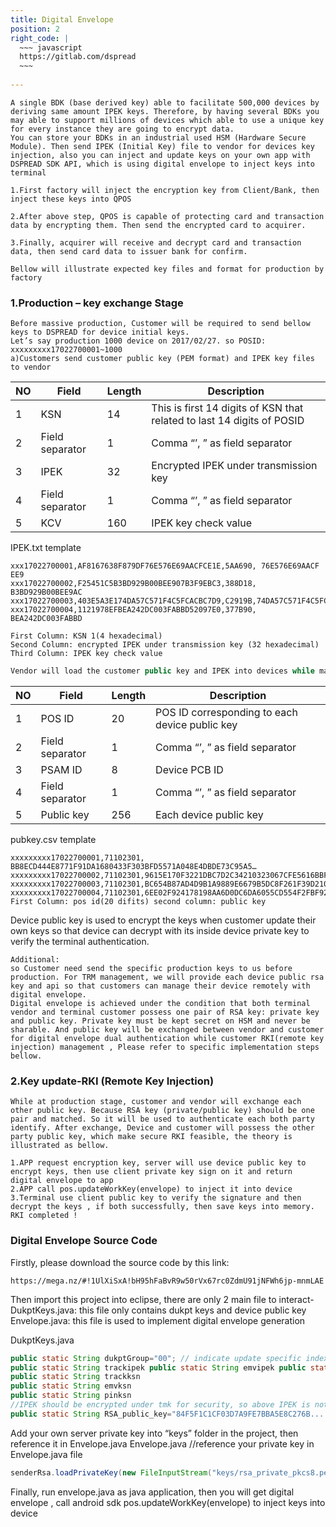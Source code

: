 ```yaml
---
title: Digital Envelope
position: 2
right_code: |
  ~~~ javascript
  https://gitlab.com/dspread
  ~~~
 
---
```



```
A single BDK (base derived key) able to facilitate 500,000 devices by deriving same amount IPEK keys. Therefore, by having several BDKs you may able to support millions of devices which able to use a unique key for every instance they are going to encrypt data.
You can store your BDKs in an industrial used HSM (Hardware Secure Module). Then send IPEK (Initial Key) file to vendor for devices key injection, also you can inject and update keys on your own app with DSPREAD SDK API, which is using digital envelope to inject keys into terminal 
```
```
1.First factory will inject the encryption key from Client/Bank, then inject these keys into QPOS

2.After above step, QPOS is capable of protecting card and transaction data by encrypting them. Then send the encrypted card to acquirer. 

3.Finally, acquirer will receive and decrypt card and transaction data, then send card data to issuer bank for confirm.

Bellow will illustrate expected key files and format for production by factory 
```
### 1.Production – key exchange Stage
```
Before massive production, Customer will be required to send bellow keys to DSPREAD for device initial keys. 
Let’s say production 1000 device on 2017/02/27. so POSID: xxxxxxxxx17022700001~1000
a)Customers send customer public key (PEM format) and IPEK key files to vendor
```


NO | Field        | Length       | Description
--------|---------------|------------|----------------
1     | KSN   | 14 | This is first 14 digits of KSN that related to last 14 digits of POSID
2     | Field separator  |1 | Comma “’, ” as field separator
3     | IPEK   | 32 | Encrypted IPEK under transmission key
4     | Field separator  | 1 | Comma “’, ” as field separator
5     | KCV  | 160 | IPEK key check value

IPEK.txt  template
```
xxx17022700001,AF8167638F879DF76E576E69AACFCE1E,5AA690, 76E576E69AACF EE9
xxx17022700002,F25451C5B3BD929B00BEE907B3F9EBC3,388D18, B3BD929B00BEE9AC
xxx17022700003,403E5A3E174DA57C571F4C5FCACBC7D9,C2919B,74DA57C571F4C5FC
xxx17022700004,1121978EFBEA242DC003FABBD52097E0,377B90, BEA242DC003FABBD
```
```
First Column: KSN 1(4 hexadecimal)
Second Column: encrypted IPEK under transmission key (32 hexadecimal)
Third Column: IPEK key check value
```
~~~javascript
Vendor will load the customer public key and IPEK into devices while manufacture. The public key will be used to verify customer authentication when update customer own keys.
~~~

NO | Field        | Length       | Description
--------|---------------|------------|----------------
1     | POS ID   | 20 | POS ID corresponding to each device public key
2     | Field separator  |1 | Comma “’, ” as field separator
3     | PSAM ID   | 8 | Device PCB ID
4     | Field separator  | 1 | Comma “’, ” as field separator
5     | Public key  | 256 | Each device public key 

pubkey.csv  template
```
xxxxxxxxx17022700001,71102301, BB8ECD444E8771F91DA1680433F303BFD5571A048E4DBDE73C95A5…
xxxxxxxxx17022700002,71102301,9615E170F3221DBC7D2C34210323067CFE5616BBFF0CE83C4798B76…
xxxxxxxxx17022700003,71102301,BC654B87AD4D9B1A9889E6679B5DC8F261F39D2100405159392E…
xxxxxxxxx17022700004,71102301,6EE02F924178198AA6D0DC6DA6055CD554F2FBF92D88393606A3C0…
First Column: pos id(20 difits) second column: public key
```
Device public key is used to encrypt the keys when customer update their own keys so that device can decrypt with its inside device private key to verify the terminal authentication.
```
Additional:
so Customer need send the specific production keys to us before production. For TRM management, we will provide each device public rsa key and api so that customers can manage their device remotely with digital envelope.
Digital envelope is achieved under the condition that both terminal vendor and terminal customer possess one pair of RSA key: private key and public key. Private key must be kept secret on HSM and never be sharable. And public key will be exchanged between vendor and customer for digital envelope dual authentication while customer RKI(remote key injection) management , Please refer to specific implementation steps bellow.
```

### 2.Key update-RKI (Remote Key Injection)
```
While at production stage, customer and vendor will exchange each other public key. Because RSA key (private/public key) should be one pair and matched. So it will be used to authenticate each both party identify. After exchange, Device and customer will possess the other party public key, which make secure RKI feasible, the theory is illustrated as bellow.
```
```
1.APP request encryption key, server will use device public key to encrypt keys, then use client private key sign on it and return digital envelope to app
2.APP call pos.updateWorkKey(envelope) to inject it into device
3.Terminal use client public key to verify the signature and then decrypt the keys , if both successfully, then save keys into memory. RKI completed !

```

### Digital Envelope Source Code

Firstly, please download the source code by this link:
```
https://mega.nz/#!1UlXiSxA!bH95hFaBvR9w50rVx67rc0ZdmU91jNFWh6jp-mnmLAE
```
Then import this project into eclipse, there are only 2 main file to interact- DukptKeys.java: this file only contains dukpt keys and device public key Envelope.java: this file is used to implement digital envelope generation

<p> DukptKeys.java</p>

```java
public static String dukptGroup="00"; // indicate update specific index group keys // IPEK and KSN keys for dukpt
public static String trackipek public static String emvipek public static String pinipek
public static String trackksn
public static String emvksn
public static String pinksn
//IPEK should be encrypted under tmk for security, so above IPEK is not in plaintext public static String tmk ="5F8B2B8818966C5CD4CC393AF9FC7722"; //RSA_public_key is used to generate digital envelope
public static String RSA_public_key="84F5F1C1CF03D7A9FE7BBA5E8C276B......”
```
Add your own server private key into “keys” folder in the project, then reference it in Envelope.java
Envelope.java
//reference your private key in Envelope.java file
```java
senderRsa.loadPrivateKey(new FileInputStream("keys/rsa_private_pkcs8.pem"));
```

Finally, run envelope.java as java application, then you will get digital envelope , call android sdk pos.updateWorkKey(envelope) to inject keys into device

